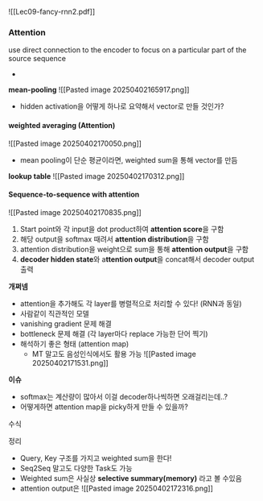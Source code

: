 ![[Lec09-fancy-rnn2.pdf]]


### Attention
use direct connection to the encoder to focus on a particular part of the source sequence

- 

**mean-pooling**
![[Pasted image 20250402165917.png]]
- hidden activation을 어떻게 하나로 요약해서 vector로 만들 것인가?


#### weighted averaging (Attention)
![[Pasted image 20250402170050.png]]
- mean pooling이 단순 평균이라면, weighted sum을 통해 vector를 만듬

**lookup table**
![[Pasted image 20250402170312.png]]

#### Sequence-to-sequence with attention

![[Pasted image 20250402170835.png]]
1. Start point와 각 input을 dot product하여 **attention score**을 구함
2. 해당 output을 softmax 때려서 **attention distribution**을 구함
3. attention distribution을 weight으로 sum을 통해 **attention output**을 구함
4. **decoder hidden state**와 a**ttention output**을 concat해서 decoder output 출력

**개쩌넴**
- attention을 추가해도 각 layer를 병렬적으로 처리할 수 있다! (RNN과 동일)
- 사람같이 직관적인 모델
- vanishing gradient 문제 해결
- bottleneck 문제 해결 (각 layer마다 replace 가능한 단어 찍기)
- 해석하기 좋은 형태 (attention map)
	- MT 말고도 음성인식에서도 활용 가능
![[Pasted image 20250402171531.png]]


**이슈**
- softmax는 계산량이 많아서 이걸 decoder하나씩하면 오래걸리는데..?
- 어떻게하면 attention map을 picky하게 만들 수 있을까?


수식 



정리
- Query, Key 구조를 가지고 weighted sum을 한다!
- Seq2Seq 말고도 다양한 Task도 가능
- Weighted sum은 사실상 **selective summary(memory)** 라고 볼 수있음
- attention output은 
![[Pasted image 20250402172316.png]]